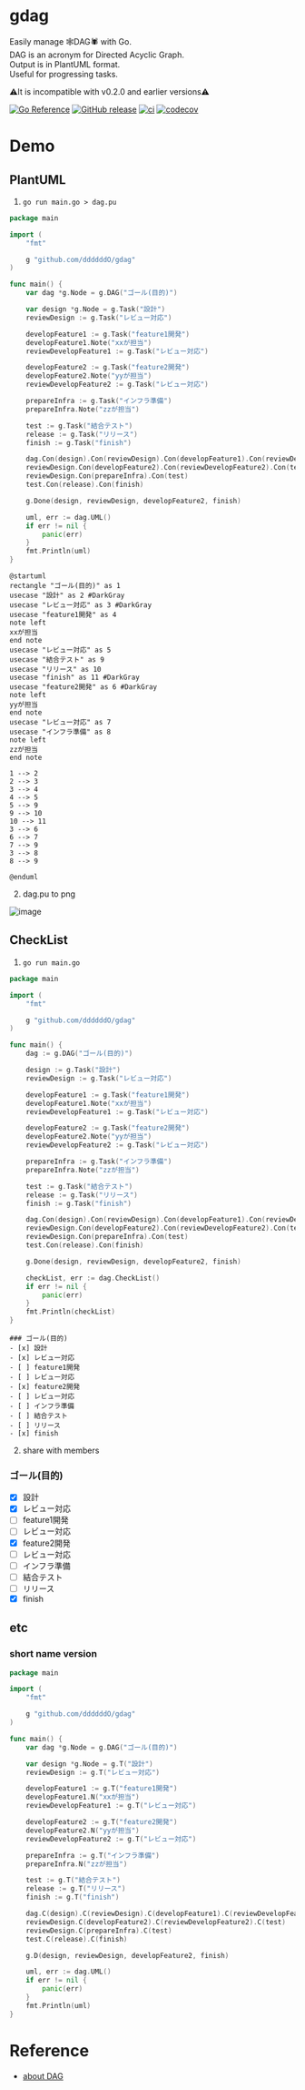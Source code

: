 # gdag
Easily manage 🕸DAG🕷 with Go.<br>
DAG is an acronym for Directed Acyclic Graph.<br>
Output is in PlantUML format.<br>
Useful for progressing tasks.

⚠It is incompatible with v0.2.0 and earlier versions⚠

[![Go Reference](https://pkg.go.dev/badge/github.com/ddddddO/gdag.svg)](https://pkg.go.dev/github.com/ddddddO/gdag) [![GitHub release](https://img.shields.io/github/release/ddddddO/gdag.svg)](https://github.com/ddddddO/gdag/releases) [![ci](https://github.com/ddddddO/gdag/actions/workflows/ci.yaml/badge.svg)](https://github.com/ddddddO/gdag/actions/workflows/ci.yaml) [![codecov](https://codecov.io/gh/ddddddO/gdag/branch/main/graph/badge.svg?token=OO8ZSJFTL4)](https://codecov.io/gh/ddddddO/gdag)

# Demo
## PlantUML

1. `go run main.go > dag.pu`

```go
package main

import (
	"fmt"

	g "github.com/ddddddO/gdag"
)

func main() {
	var dag *g.Node = g.DAG("ゴール(目的)")

	var design *g.Node = g.Task("設計")
	reviewDesign := g.Task("レビュー対応")

	developFeature1 := g.Task("feature1開発")
	developFeature1.Note("xxが担当")
	reviewDevelopFeature1 := g.Task("レビュー対応")

	developFeature2 := g.Task("feature2開発")
	developFeature2.Note("yyが担当")
	reviewDevelopFeature2 := g.Task("レビュー対応")

	prepareInfra := g.Task("インフラ準備")
	prepareInfra.Note("zzが担当")

	test := g.Task("結合テスト")
	release := g.Task("リリース")
	finish := g.Task("finish")

	dag.Con(design).Con(reviewDesign).Con(developFeature1).Con(reviewDevelopFeature1).Con(test)
	reviewDesign.Con(developFeature2).Con(reviewDevelopFeature2).Con(test)
	reviewDesign.Con(prepareInfra).Con(test)
	test.Con(release).Con(finish)

	g.Done(design, reviewDesign, developFeature2, finish)

	uml, err := dag.UML()
	if err != nil {
		panic(err)
	}
	fmt.Println(uml)
}
```

```
@startuml
rectangle "ゴール(目的)" as 1
usecase "設計" as 2 #DarkGray
usecase "レビュー対応" as 3 #DarkGray
usecase "feature1開発" as 4
note left
xxが担当
end note
usecase "レビュー対応" as 5
usecase "結合テスト" as 9
usecase "リリース" as 10
usecase "finish" as 11 #DarkGray
usecase "feature2開発" as 6 #DarkGray
note left
yyが担当
end note
usecase "レビュー対応" as 7
usecase "インフラ準備" as 8
note left
zzが担当
end note

1 --> 2
2 --> 3
3 --> 4
4 --> 5
5 --> 9
9 --> 10
10 --> 11
3 --> 6
6 --> 7
7 --> 9
3 --> 8
8 --> 9

@enduml
```

2. dag.pu to png

![image](https://github.com/ddddddO/gdag/blob/main/dag.png)


## CheckList

1. `go run main.go`

```go
package main

import (
	"fmt"

	g "github.com/ddddddO/gdag"
)

func main() {
	dag := g.DAG("ゴール(目的)")

	design := g.Task("設計")
	reviewDesign := g.Task("レビュー対応")

	developFeature1 := g.Task("feature1開発")
	developFeature1.Note("xxが担当")
	reviewDevelopFeature1 := g.Task("レビュー対応")

	developFeature2 := g.Task("feature2開発")
	developFeature2.Note("yyが担当")
	reviewDevelopFeature2 := g.Task("レビュー対応")

	prepareInfra := g.Task("インフラ準備")
	prepareInfra.Note("zzが担当")

	test := g.Task("結合テスト")
	release := g.Task("リリース")
	finish := g.Task("finish")

	dag.Con(design).Con(reviewDesign).Con(developFeature1).Con(reviewDevelopFeature1).Con(test)
	reviewDesign.Con(developFeature2).Con(reviewDevelopFeature2).Con(test)
	reviewDesign.Con(prepareInfra).Con(test)
	test.Con(release).Con(finish)

	g.Done(design, reviewDesign, developFeature2, finish)

	checkList, err := dag.CheckList()
	if err != nil {
		panic(err)
	}
	fmt.Println(checkList)
}
```

```
### ゴール(目的)
- [x] 設計
- [x] レビュー対応
- [ ] feature1開発
- [ ] レビュー対応
- [x] feature2開発
- [ ] レビュー対応
- [ ] インフラ準備
- [ ] 結合テスト
- [ ] リリース
- [x] finish
```

2. share with members
### ゴール(目的)
- [x] 設計
- [x] レビュー対応
- [ ] feature1開発
- [ ] レビュー対応
- [x] feature2開発
- [ ] レビュー対応
- [ ] インフラ準備
- [ ] 結合テスト
- [ ] リリース
- [x] finish

## etc
### short name version

```go
package main

import (
	"fmt"

	g "github.com/ddddddO/gdag"
)

func main() {
	var dag *g.Node = g.DAG("ゴール(目的)")

	var design *g.Node = g.T("設計")
	reviewDesign := g.T("レビュー対応")

	developFeature1 := g.T("feature1開発")
	developFeature1.N("xxが担当")
	reviewDevelopFeature1 := g.T("レビュー対応")

	developFeature2 := g.T("feature2開発")
	developFeature2.N("yyが担当")
	reviewDevelopFeature2 := g.T("レビュー対応")

	prepareInfra := g.T("インフラ準備")
	prepareInfra.N("zzが担当")

	test := g.T("結合テスト")
	release := g.T("リリース")
	finish := g.T("finish")

	dag.C(design).C(reviewDesign).C(developFeature1).C(reviewDevelopFeature1).C(test)
	reviewDesign.C(developFeature2).C(reviewDevelopFeature2).C(test)
	reviewDesign.C(prepareInfra).C(test)
	test.C(release).C(finish)

	g.D(design, reviewDesign, developFeature2, finish)

	uml, err := dag.UML()
	if err != nil {
		panic(err)
	}
	fmt.Println(uml)
}
```


# Reference
- [about DAG](https://nave-kazu.hatenablog.com/entry/2015/11/30/154810)
